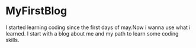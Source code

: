 # MyFirstBlog
I started learning coding since the first days of may.Now i wanna use what i learned. I start with a blog about me and my path to learn some coding skills.
